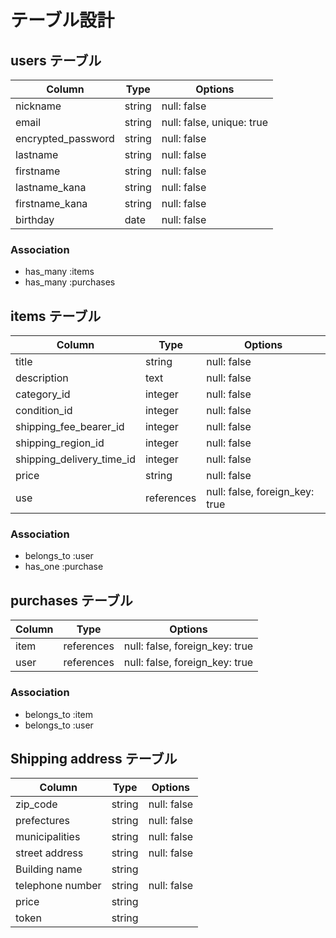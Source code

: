 # テーブル設計

## users テーブル

| Column | Type   | Options               |
| ------ | ------ | --------------------- |
| nickname  | string | null: false |
| email  | string | null: false, unique: true |
| encrypted_password | string | null: false |
| lastname | string | null: false |
| firstname | string | null: false |
| lastname_kana | string | null: false |
| firstname_kana | string | null: false |
| birthday | date | null: false |

### Association

- has_many :items
- has_many :purchases

## items テーブル

| Column | Type   | Options     |
| ------ | ------ | ----------- |
| title   | string | null: false |
| description   | text | null: false |
| category_id    | integer | null: false |
| condition_id    | integer | null: false |
| shipping_fee_bearer_id    | integer | null: false |
| shipping_region_id    | integer | null: false |
| shipping_delivery_time_id    | integer | null: false |
| price   | string | null: false |
| use   | references | null: false, foreign_key: true |

### Association

- belongs_to :user
- has_one :purchase

## purchases テーブル

| Column | Type       | Options                        |
| ------ | ---------- | ------------------------------ |
| item   | references | null: false, foreign_key: true |
| user   | references | null: false, foreign_key: true |

### Association

- belongs_to :item
- belongs_to :user

## Shipping address テーブル

| Column | Type       | Options                        |
| ------ | ---------- | ------------------------------ |
| zip_code   | string | null: false |
| prefectures   | string | null: false |
| municipalities   | string | null: false |
| street address   | string | null: false |
| Building name   | string |  |
| telephone number   | string | null: false |
| price   | string |  |
| token   | string |  |
